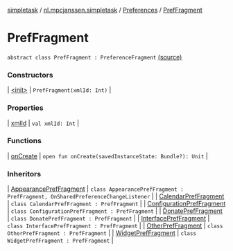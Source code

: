 [simpletask](../../../index.md) / [nl.mpcjanssen.simpletask](../../index.md) / [Preferences](../index.md) / [PrefFragment](.)

# PrefFragment

`abstract class PrefFragment : PreferenceFragment` [(source)](https://github.com/mpcjanssen/simpletask-android/blob/master/src/main/java/nl/mpcjanssen/simpletask/Preferences.kt#L152)

### Constructors

| [&lt;init&gt;](-init-.md) | `PrefFragment(xmlId: Int)` |

### Properties

| [xmlId](xml-id.md) | `val xmlId: Int` |

### Functions

| [onCreate](on-create.md) | `open fun onCreate(savedInstanceState: Bundle?): Unit` |

### Inheritors

| [AppearancePrefFragment](../-appearance-pref-fragment/index.md) | `class AppearancePrefFragment : PrefFragment, OnSharedPreferenceChangeListener` |
| [CalendarPrefFragment](../-calendar-pref-fragment/index.md) | `class CalendarPrefFragment : PrefFragment` |
| [ConfigurationPrefFragment](../-configuration-pref-fragment/index.md) | `class ConfigurationPrefFragment : PrefFragment` |
| [DonatePrefFragment](../-donate-pref-fragment/index.md) | `class DonatePrefFragment : PrefFragment` |
| [InterfacePrefFragment](../-interface-pref-fragment/index.md) | `class InterfacePrefFragment : PrefFragment` |
| [OtherPrefFragment](../-other-pref-fragment/index.md) | `class OtherPrefFragment : PrefFragment` |
| [WidgetPrefFragment](../-widget-pref-fragment/index.md) | `class WidgetPrefFragment : PrefFragment` |

